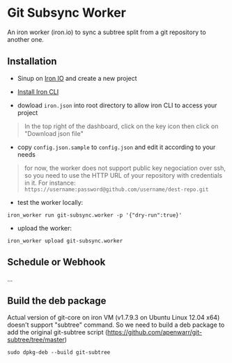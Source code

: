 Git Subsync Worker
==================

An iron worker (iron.io) to sync a subtree split from a git repository to another one.

Installation
------------

* Sinup on [Iron IO](http://iron.io) and create a new project

* [Install Iron CLI](http://dev.iron.io/worker/reference/cli/#installing)

* dowload `iron.json` into root directory to allow iron CLI to access your project

> In the top right of the dashboard, click on the key icon then click on "Download json file"

* copy `config.json.sample` to `config.json` and edit it according to your needs

> for now, the worker does not support public key negociation over ssh, so you need to use the HTTP URL of your repository with credentials in it. For instance: `https://username:password@github.com/username/dest-repo.git`

* test the worker locally:

```
iron_worker run git-subsync.worker -p '{"dry-run":true}'
```

* upload the worker:

```
iron_worker upload git-subsync.worker
```

Schedule or Webhook
-------------------

...

Build the deb package
---------------------

Actual version of git-core on iron VM (v1.7.9.3 on Ubuntu Linux 12.04 x64) doesn't support "subtree" command.
So we need to build a deb package to add the original git-subtree script (https://github.com/apenwarr/git-subtree/tree/master)

    sudo dpkg-deb --build git-subtree

